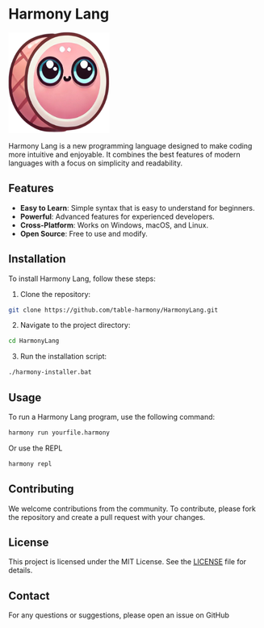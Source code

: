 # Harmony Lang

<img src="logo.png" alt="Harmony Lang Logo" width="200" height="200" />

Harmony Lang is a new programming language designed to make coding more intuitive and enjoyable. It combines the best features of modern languages with a focus on simplicity and readability.

## Features

- **Easy to Learn**: Simple syntax that is easy to understand for beginners.
- **Powerful**: Advanced features for experienced developers.
- **Cross-Platform**: Works on Windows, macOS, and Linux.
- **Open Source**: Free to use and modify.

## Installation

To install Harmony Lang, follow these steps:

1. Clone the repository:

```sh
git clone https://github.com/table-harmony/HarmonyLang.git
```

2. Navigate to the project directory:

```sh
cd HarmonyLang
```

3. Run the installation script:

```sh
./harmony-installer.bat
```

## Usage

To run a Harmony Lang program, use the following command:

```sh
harmony run yourfile.harmony
```

Or use the REPL

```sh
harmony repl
```

## Contributing

We welcome contributions from the community. To contribute, please fork the repository and create a pull request with your changes.

## License

This project is licensed under the MIT License. See the [LICENSE](LICENSE) file for details.

## Contact

For any questions or suggestions, please open an issue on GitHub
